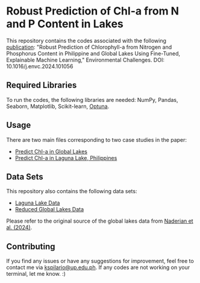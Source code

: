 # Robust Prediction of Chl-a from N and P Content in Lakes

This repository contains the codes associated with the following [publication](https://doi.org/10.1016/j.envc.2024.101056): "Robust Prediction of Chlorophyll-a from Nitrogen and Phosphorus Content in Philippine and Global Lakes Using Fine-Tuned, Explainable Machine Learning," Environmental Challenges. DOI: 10.1016/j.envc.2024.101056

## Required Libraries

To run the codes, the following libraries are needed: NumPy, Pandas, Seaborn, Matplotlib, Scikit-learn, [Optuna](https://optuna.readthedocs.io/en/stable/).

## Usage
There are two main files corresponding to two case studies in the paper:
* [Predict Chl-a in Global Lakes](https://github.com/kspilario/predict_chlorophyll/blob/main/predict_global_chla.ipynb)
* [Predict Chl-a in Laguna Lake, Philippines](https://github.com/kspilario/predict_chlorophyll/blob/main/predict_laguna_chla.ipynb)

## Data Sets
This repository also contains the following data sets:
* [Laguna Lake Data](https://github.com/kspilario/predict_chlorophyll/blob/main/chlor.csv)
* [Reduced Global Lakes Data](https://github.com/kspilario/predict_chlorophyll/blob/main/reduced_global_lakes_data.csv)

Please refer to the original source of the global lakes data from [Naderian et al. (2024)](https://doi.org/10.1016/j.resconrec.2023.107401).

## Contributing
If you find any issues or have any suggestions for improvement, feel free to contact me via kspilario@up.edu.ph. If any codes are not working on your terminal, let me know. :)
